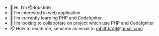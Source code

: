 - 👋 Hi, I’m @Robs666
- 👀 I’m interested in web application
- 🌱 I’m currently learning PHP and CodeIgniter
- 💞️ I’m looking to collaborate on project which use PHP and CodeIgniter
- 📫 How to reach me, send me an email to robithba16@gmail.com

<!---
Robs666/Robs666 is a ✨ special ✨ repository because its `README.md` (this file) appears on your GitHub profile.
You can click the Preview link to take a look at your changes.
--->
